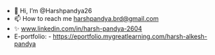 - 👋 Hi, I’m @Harshpandya26
- 📫 How to reach me harshpandya.brd@gmail.com 
- ✨ www.linkedin.com/in/harsh-pandya-2604
-  E-portfolio: - https://eportfolio.mygreatlearning.com/harsh-alkesh-pandya

<!---
Harshpandya26/Harshpandya26 is a ✨ special ✨ repository because its `README.md` (this file) appears on your GitHub profile.
You can click the Preview link to take a look at your changes.
--->
